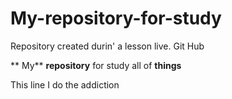 # My-repository-for-study
Repository created durin' a lesson live. Git Hub


** My** **repository** for study all of **things**
 
 This line I do the addiction 
